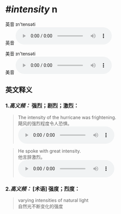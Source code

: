# ***\#intensity*** n
英音 ɪn'tensəti  
英音
<audio src="./media/intensity1_AAC.aac" controls="controls"></audio>

美音 ɪn'tensəti  
美音
<audio src="./media/intensity2_AAC.aac" controls="controls"></audio>



  

英文释义
---
### 1.*高义频：* **强烈；剧烈；激烈：**  

 > The intensity of the hurricane was frightening.  
 > 飓风的强烈程度令人恐惧。    
<audio src="./media/The intensity of the hurricane was frightening2_AAC.aac" controls="controls"></audio>

 > He spoke with great intensity.  
 > 他言辞激烈。    
<audio src="./media/He spoke with great intensity2_AAC.aac" controls="controls"></audio>

### 2.*高义频：* **[术语] 强度；烈度：**  

 > varying intensities of natural light  
 > 自然光不断变化的强度    


